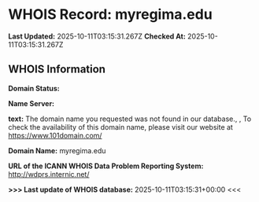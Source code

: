 # WHOIS Record: myregima.edu

**Last Updated:** 2025-10-11T03:15:31.267Z
**Checked At:** 2025-10-11T03:15:31.267Z

## WHOIS Information

**Domain Status:** 

**Name Server:** 

**text:** The domain name you requested was not found in our database., , To check the availability of this domain name, please visit our website at https://www.101domain.com/

**Domain Name:** myregima.edu

**URL of the ICANN WHOIS Data Problem Reporting System:** http://wdprs.internic.net/

**>>> Last update of WHOIS database:** 2025-10-11T03:15:31+00:00 <<<

